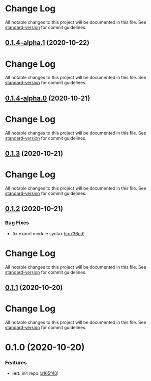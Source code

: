 # Change Log

All notable changes to this project will be documented in this file. See [standard-version](https://github.com/conventional-changelog/standard-version) for commit guidelines.

## [0.1.4-alpha.1](https://github.com/21epub/use-rxjs-subject/compare/v0.1.4-alpha.0...v0.1.4-alpha.1) (2020-10-22)

# Change Log

All notable changes to this project will be documented in this file. See [standard-version](https://github.com/conventional-changelog/standard-version) for commit guidelines.

## [0.1.4-alpha.0](https://github.com/21epub/use-rxjs-subject/compare/v0.1.3...v0.1.4-alpha.0) (2020-10-21)

# Change Log

All notable changes to this project will be documented in this file. See [standard-version](https://github.com/conventional-changelog/standard-version) for commit guidelines.

## [0.1.3](https://github.com/21epub/use-rxjs-subject/compare/v0.1.2...v0.1.3) (2020-10-21)

# Change Log

All notable changes to this project will be documented in this file. See [standard-version](https://github.com/conventional-changelog/standard-version) for commit guidelines.

## [0.1.2](https://github.com/21epub/use-rxjs-subject/compare/v0.1.1...v0.1.2) (2020-10-21)

### Bug Fixes

- fix export module syntax ([cc736cd](https://github.com/21epub/use-rxjs-subject/commit/cc736cd))

# Change Log

All notable changes to this project will be documented in this file. See [standard-version](https://github.com/conventional-changelog/standard-version) for commit guidelines.

## [0.1.1](https://github.com/21epub/use-rxjs-subject/compare/v0.1.0...v0.1.1) (2020-10-20)

# Change Log

All notable changes to this project will be documented in this file. See [standard-version](https://github.com/conventional-changelog/standard-version) for commit guidelines.

# 0.1.0 (2020-10-20)

### Features

- **init:** init repo ([a165f40](https://github.com/21epub/use-rxjs-subject/commit/a165f40))

